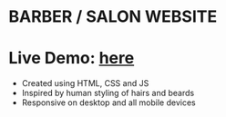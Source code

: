 # BARBER / SALON WEBSITE

# Live Demo: [here](https://mahn-bonnie.github.io/barbercuts-hairsalon-website.github.io/)

 - Created using HTML, CSS and JS
 - Inspired by human styling of hairs and beards
 - Responsive on desktop and all mobile devices
